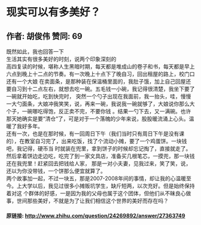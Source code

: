 # 现实可以有多美好？
## 作者: 胡俊伟  赞同: 69
既然如此，我也回答一下  
生活其实有很多美好的时刻，说两个印象深刻的  
高四复读的时候，堪称人生黑暗时期，每天都是堆成山的卷子和书，每天都是早上六点到晚上十二点的节奏。有一次晚上十点下了晚自习，回出租屋的路上，校门口还有一个大娘
在卖面条，是那种装在保温桶里面的，我肚子饿，加上自己回屋还要自习到十二点左右，就想去吃一碗。五毛钱一小碗，我记得很清楚，我坐下要了一碗就开始吃，吃到快完时，
突然一个勺子出现在我面前，我一抬头，哇，慢慢一大勺面条，大娘冲我笑笑，说，再来一碗，我说我一碗就够了，大娘说你那么大个子，一碗哪吃得饱，反正卖不完，不要你钱
。结果一勺下去，又一满碗。也许那天她确实是要“清仓”了，可是对于一个落魄的少年来说，股股暖流涌上心头。温暖了我好多年。  
还有一次，也是在那时候，有一回周日下午（我们当时只有周日下午是没有课的），在教室自习完了，出来吃饭，找了个流动小摊，要了一个鸡蛋饼。一块钱吧，我记得，硬币当
时就装在兜里，拿到饼子的时候却忘记掏了，直接就走了。然后拿着饼边走边吃，吃完了到一家文具店，准备买几根笔芯，一摸兜，那一块钱还在我兜里！赶紧回去把钱给人家，
那是一对小夫妻，见我过来，笑了笑，说，还以为你没带钱，一个饼那么便宜就算了。  
两个故事加一起，不过一块五，那是2007-2008年间的事情，却让我的心温暖至今。上大学以后，我见过很多小摊贩坑学生，缺斤短两，以次充好。但是始终保持着对这
个群体的好感，一是因为我的父母也属于这个团体，但他们从不昧良心做事，世间那些美好，不就是为了让我们相信这个世界的美好而存在吗？

#### 原链接: http://www.zhihu.com/question/24269892/answer/27363749